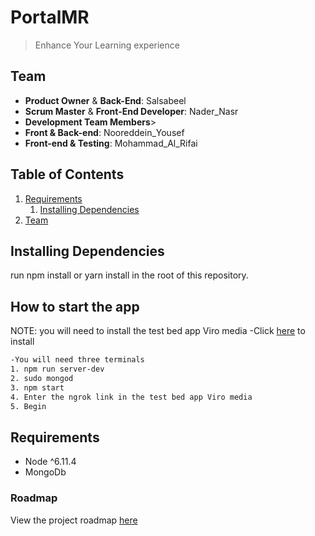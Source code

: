 # PortalMR

> Enhance Your Learning experience

## Team

  - __Product Owner__ & __Back-End__: Salsabeel
  - __Scrum Master__ & __Front-End Developer__: Nader_Nasr
  - __Development Team Members__>
  - __Front & Back-end__: Nooreddein_Yousef
  - __Front-end & Testing__: Mohammad_Al_Rifai

## Table of Contents

1. [Requirements](#requirements)
    1. [Installing Dependencies](#installing-dependencies)
1. [Team](#team)

## Installing Dependencies
run npm install or yarn install in the root of this repository.
## How to start the app

NOTE: you will need to install the test bed app Viro media
-Click [here](https://play.google.com/store/apps/details?id=com.viromedia.viromedia) to install

```sh
-You will need three terminals
1. npm run server-dev
2. sudo mongod
3. npm start
4. Enter the ngrok link in the test bed app Viro media
5. Begin
```

## Requirements

- Node ^6.11.4
- MongoDb

### Roadmap

View the project roadmap [here](https://waffle.io/GettCreative/Portal)
